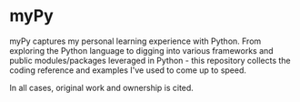 # myPy
myPy captures my personal learning experience with Python. From exploring the
Python language to digging into various frameworks and public modules/packages
leveraged in Python - this repository collects the coding reference and examples
I've used to come up to speed.

In all cases, original work and ownership is cited.

